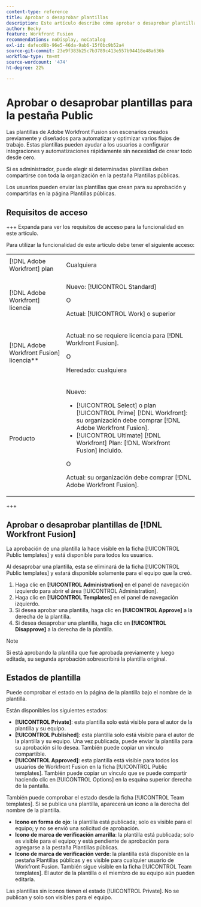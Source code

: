 ```yaml
---
content-type: reference
title: Aprobar o desaprobar plantillas
description: Este artículo describe cómo aprobar o desaprobar plantillas de Fusion.
author: Becky
feature: Workfront Fusion
recommendations: noDisplay, noCatalog
exl-id: dafecd8b-96e5-46da-9ab6-15f0bc9b52a4
source-git-commit: 23e9f383b25c7b3789c413e557b94418e48a636b
workflow-type: tm+mt
source-wordcount: '474'
ht-degree: 22%

---
```


# Aprobar o desaprobar plantillas para la pestaña Public

Las plantillas de Adobe Workfront Fusion son escenarios creados previamente y diseñados para automatizar y optimizar varios flujos de trabajo. Estas plantillas pueden ayudar a los usuarios a configurar integraciones y automatizaciones rápidamente sin necesidad de crear todo desde cero.

Si es administrador, puede elegir si determinadas plantillas deben compartirse con toda la organización en la pestaña Plantillas públicas.

Los usuarios pueden enviar las plantillas que crean para su aprobación y compartirlas en la página Plantillas públicas. <!--do the have to be requested or can an admin just choose to approve?-->

## Requisitos de acceso

+++ Expanda para ver los requisitos de acceso para la funcionalidad en este artículo.

Para utilizar la funcionalidad de este artículo debe tener el siguiente acceso:

<table style="table-layout:auto">
  <col>
  <col>
  <tbody>
    <tr>
      <td role="rowheader">[!DNL Adobe Workfront] plan</td>
      <td><p>Cualquiera</p></td>
    </tr>
    <tr data-mc-conditions="">
      <td role="rowheader">[!DNL Adobe Workfront] licencia</td>
      <td><p>Nuevo: [!UICONTROL Standard]</p><p>O</p><p>Actual: [!UICONTROL Work] o superior</p></td>
    </tr>
    <tr>
      <td role="rowheader">[!DNL Adobe Workfront Fusion] licencia**</td>
      <td>
        <p>Actual: no se requiere licencia para [!DNL Workfront Fusion].</p>
        <p>O</p>
        <p>Heredado: cualquiera</p>
      </td>
    </tr>
    <tr>
      <td role="rowheader">Producto</td>
      <td>
        <p>Nuevo:</p>
        <ul>
          <li>[!UICONTROL Select] o plan [!UICONTROL Prime] [!DNL Workfront]: su organización debe comprar [!DNL Adobe Workfront Fusion].</li>
          <li>[!UICONTROL Ultimate] [!DNL Workfront] Plan: [!DNL Workfront Fusion] incluido.</li>
        </ul>
        <p>O</p>
        <p>Actual: su organización debe comprar [!DNL Adobe Workfront Fusion].</p>
      </td>
    </tr>
  </tbody>
</table>

<!--
For more detail about the information in this table, see [Access requirements in Workfront documentation](/help/quicksilver/administration-and-setup/add-users/access-levels-and-object-permissions/access-level-requirements-in-documentation.md). 

For information on [!DNL Adobe Workfront Fusion] licenses, see [[!DNL Adobe Workfront Fusion] licenses](../../workfront-fusion/get-started/license-automation-vs-integration.md).-->

+++

## Aprobar o desaprobar plantillas de [!DNL Workfront Fusion]

La aprobación de una plantilla la hace visible en la ficha [!UICONTROL Public templates] y está disponible para todos los usuarios.

Al desaprobar una plantilla, esta se eliminará de la ficha [!UICONTROL Public templates] y estará disponible solamente para el equipo que la creó.

1. Haga clic en **[!UICONTROL Administration]** en el panel de navegación izquierdo para abrir el área [!UICONTROL Administration].
1. Haga clic en **[!UICONTROL Templates]** en el panel de navegación izquierdo.
1. Si desea aprobar una plantilla, haga clic en **[!UICONTROL Approve]** a la derecha de la plantilla.
1. Si desea desaprobar una plantilla, haga clic en **[!UICONTROL Disapprove]** a la derecha de la plantilla.

>[!NOTE]
>
>Si está aprobando la plantilla que fue aprobada previamente y luego editada, su segunda aprobación sobrescribirá la plantilla original.


## Estados de plantilla

Puede comprobar el estado en la página de la plantilla bajo el nombre de la plantilla.

Están disponibles los siguientes estados:

* **[!UICONTROL Private]**: esta plantilla solo está visible para el autor de la plantilla y su equipo.
* **[!UICONTROL Published]**: esta plantilla solo está visible para el autor de la plantilla y su equipo. Una vez publicada, puede enviar la plantilla para su aprobación si lo desea. También puede copiar un vínculo compartible.
* **[!UICONTROL Approved]**: esta plantilla está visible para todos los usuarios de Workfront Fusion en la ficha [!UICONTROL Public templates]. También puede copiar un vínculo que se puede compartir haciendo clic en [!UICONTROL Options] en la esquina superior derecha de la pantalla.

También puede comprobar el estado desde la ficha [!UICONTROL Team templates]. Si se publica una plantilla, aparecerá un icono a la derecha del nombre de la plantilla.

* **Icono en forma de ojo**: la plantilla está publicada; solo es visible para el equipo; y no se envió una solicitud de aprobación.
* **Icono de marca de verificación amarilla**: la plantilla está publicada; solo es visible para el equipo; y está pendiente de aprobación para agregarse a la pestaña Plantillas públicas.
* **Icono de marca de verificación verde**: la plantilla está disponible en la pestaña Plantillas públicas y es visible para cualquier usuario de Workfront Fusion. También sigue visible en la ficha [!UICONTROL Team templates]. El autor de la plantilla o el miembro de su equipo aún pueden editarla.

Las plantillas sin iconos tienen el estado [!UICONTROL Private]. No se publican y solo son visibles para el equipo.


<!--

## Questions about how this works

Editing

1. If an admin edits a template, do they have to publish again? ... Do they have to approve again?
1. What does publishing actually do?
1. Does a user have to submit for approval to share on the Public tab or can admin go through and approve/reject which ones they want? 
1. What is the admin approving? Does a user have to submit it for approval? 



What does "Publishing" mean?
What does "Approving" mean?
If an admin edits a template, do they have to publish again? ... Do they have to approve again?
Does a user have to submit for approval to share on the Public tab or can admin go through and approve/reject which ones they want? 
What is the admin approving? Does a user have to submit it for approval?

-->
